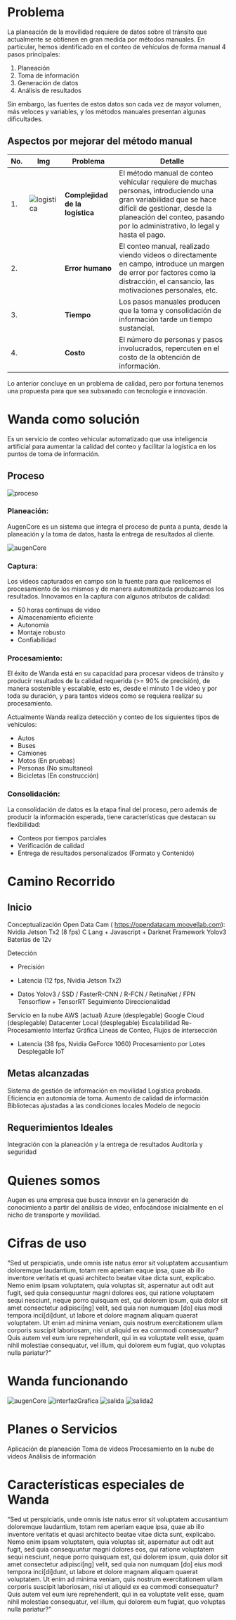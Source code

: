 # Problema
La planeación de la movilidad requiere de datos sobre el tránsito que actualmente se obtienen en gran medida por métodos manuales. En particular, hemos identificado en el conteo de vehículos de forma manual 4 pasos principales:
1. Planeación 
1. Toma de información
1. Generación de datos
1. Análisis de resultados

Sin embargo, las fuentes de estos datos son cada vez de mayor volumen, más veloces y variables, y los métodos manuales presentan algunas dificultades.

## Aspectos por mejorar del método manual

| No. | Img | Problema | Detalle |
| --- | --- |--- | --- |
| 1. | ![logistica](./imagenes/overwhelmed.png) | **Complejidad de la logística** | El método manual de conteo vehicular requiere de muchas personas, introduciendo una gran variabilidad que se hace difícil de gestionar, desde la planeación del conteo, pasando por lo administrativo, lo legal y hasta el pago. |
| 2. | | **Error humano** | El conteo manual, realizado viendo videos o directamente en campo, introduce un margen de error por factores como la distracción, el cansancio, las motivaciones personales, etc. |
| 3. | | **Tiempo** | Los pasos manuales producen que la toma y consolidación de información tarde un tiempo sustancial. |
| 4. | | **Costo** | El número de personas y pasos involucrados, repercuten en el costo de la obtención de información. |

Lo anterior concluye en un problema de calidad, pero por fortuna tenemos una propuesta para que sea subsanado con tecnología e innovación.

# Wanda como solución
Es un servicio de conteo vehicular automatizado  que usa inteligencia artificial para aumentar la calidad del conteo y facilitar la logística en los puntos de toma de información.

## Proceso
![proceso](proceso.svg)

### Planeación: 
AugenCore es un sistema que integra el proceso de punta a punta, desde la planeación y la toma de datos, hasta la entrega de resultados al cliente.

![augenCore](augenCore.svg)

### Captura:
Los videos capturados en campo son la fuente para que realicemos el procesamiento de los mismos y de manera automatizada produzcamos los resultados. Innovamos en la captura con algunos atributos de calidad:

* 50 horas continuas de video
* Almacenamiento eficiente
* Autonomía
* Montaje robusto
* Confiabilidad

### Procesamiento:
El éxito de Wanda está en su capacidad para procesar videos de tránsito y producir resultados de la calidad requerida (>= 90% de precisión), de manera sostenible y escalable, esto es, desde el minuto 1 de video y por toda su duración, y para tantos videos como se requiera realizar su procesamiento.

Actualmente Wanda realiza detección y conteo de los siguientes tipos de vehículos:
* Autos
* Buses
* Camiones
* Motos (En pruebas)
* Personas (No simultaneo)
* Bicicletas (En construcción)

### Consolidación:
La consolidación de datos es la etapa final del proceso, pero además de producir la información esperada, tiene características que destacan su flexibilidad:
* Conteos por tiempos parciales
* Verificación de calidad
* Entrega de resultados personalizados (Formato y Contenido)

# Camino Recorrido
## Inicio
Conceptualización
Open Data Cam ( https://opendatacam.moovellab.com):
Nvidia Jetson Tx2 (8 fps)
C Lang + Javascript + Darknet Framework
Yolov3
Baterías de 12v

Detección 
+ Precisión
- Latencia (12 fps, Nvidia Jetson Tx2)
+ Datos
Yolov3 / SSD / FasterR-CNN / R-FCN / RetinaNet / FPN
Tensorflow + TensorRT
Seguimiento
Direccionalidad

Servicio en la nube
AWS (actual)
Azure (desplegable)
Google Cloud (desplegable)
Datacenter Local (desplegable)
Escalabilidad
Re-Procesamiento
Interfaz Gráfica
Lineas de Conteo, Flujos de intersección
- Latencia (38 fps, Nvidia GeForce 1060)
Procesamiento por Lotes
Desplegable IoT

## Metas alcanzadas

Sistema de gestión de información en movilidad
Logistica probada.
Eficiencia en autonomía de toma.
Aumento de calidad de información
Bibliotecas ajustadas a las condiciones locales
Modelo de negocio

## Requerimientos Ideales
Integración con la planeación y la entrega de resultados
Auditoría y seguridad

# Quienes somos

Augen es una empresa que busca innovar en la generación de conocimiento a partir del análisis de video, enfocándose inicialmente en el nicho de transporte y movilidad.


# Cifras de uso
“Sed ut perspiciatis, unde omnis iste natus error sit voluptatem accusantium doloremque laudantium, totam rem aperiam eaque ipsa, quae ab illo inventore veritatis et quasi architecto beatae vitae dicta sunt, explicabo. Nemo enim ipsam voluptatem, quia voluptas sit, aspernatur aut odit aut fugit, sed quia consequuntur magni dolores eos, qui ratione voluptatem sequi nesciunt, neque porro quisquam est, qui dolorem ipsum, quia dolor sit amet consectetur adipisci[ng] velit, sed quia non numquam [do] eius modi tempora inci[di]dunt, ut labore et dolore magnam aliquam quaerat voluptatem. Ut enim ad minima veniam, quis nostrum exercitationem ullam corporis suscipit laboriosam, nisi ut aliquid ex ea commodi consequatur? Quis autem vel eum iure reprehenderit, qui in ea voluptate velit esse, quam nihil molestiae consequatur, vel illum, qui dolorem eum fugiat, quo voluptas nulla pariatur?”
# Wanda funcionando

![augenCore](augenCore.svg)
![interfazGrafica](interfazGrafica.svg)
![salida](salida.svg)
![salida2](salida2.svg)

# Planes o Servicios
Aplicación de planeación
Toma de videos
Procesamiento en la nube de videos
Análisis de información

# Características especiales de Wanda
“Sed ut perspiciatis, unde omnis iste natus error sit voluptatem accusantium doloremque laudantium, totam rem aperiam eaque ipsa, quae ab illo inventore veritatis et quasi architecto beatae vitae dicta sunt, explicabo. Nemo enim ipsam voluptatem, quia voluptas sit, aspernatur aut odit aut fugit, sed quia consequuntur magni dolores eos, qui ratione voluptatem sequi nesciunt, neque porro quisquam est, qui dolorem ipsum, quia dolor sit amet consectetur adipisci[ng] velit, sed quia non numquam [do] eius modi tempora inci[di]dunt, ut labore et dolore magnam aliquam quaerat voluptatem. Ut enim ad minima veniam, quis nostrum exercitationem ullam corporis suscipit laboriosam, nisi ut aliquid ex ea commodi consequatur? Quis autem vel eum iure reprehenderit, qui in ea voluptate velit esse, quam nihil molestiae consequatur, vel illum, qui dolorem eum fugiat, quo voluptas nulla pariatur?”
